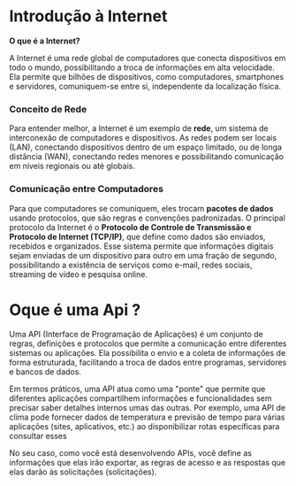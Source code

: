 

# Introdução à Internet
**O que é a Internet?**

A Internet é uma rede global de computadores que conecta dispositivos em todo o mundo, possibilitando a troca de informações em alta velocidade. Ela permite que bilhões de dispositivos, como computadores, smartphones e servidores, comuniquem-se entre si, independente da localização física.

### Conceito de Rede
Para entender melhor, a Internet é um exemplo de **rede**, um sistema de interconexão de computadores e dispositivos. As redes podem ser locais (LAN), conectando dispositivos dentro de um espaço limitado, ou de longa distância (WAN), conectando redes menores e possibilitando comunicação em níveis regionais ou até globais.

### Comunicação entre Computadores
Para que computadores se comuniquem, eles trocam **pacotes de dados** usando protocolos, que são regras e convenções padronizadas. O principal protocolo da Internet é o **Protocolo de Controle de Transmissão e Protocolo de Internet (TCP/IP)**, que define como dados são enviados, recebidos e organizados. Esse sistema permite que informações digitais sejam enviadas de um dispositivo para outro em uma fração de segundo, possibilitando a existência de serviços como e-mail, redes sociais, streaming de vídeo e pesquisa online.



# Oque é uma Api ?


Uma API (Interface de Programação de Aplicações) é um conjunto de regras, definições e protocolos que permite a comunicação entre diferentes sistemas ou aplicações. Ela possibilita o envio e a coleta de informações de forma estruturada, facilitando a troca de dados entre programas, servidores e bancos de dados.

Em termos práticos, uma API atua como uma "ponte" que permite que diferentes aplicações compartilhem informações e funcionalidades sem precisar saber detalhes internos umas das outras. Por exemplo, uma API de clima pode fornecer dados de temperatura e previsão de tempo para várias aplicações (sites, aplicativos, etc.) ao disponibilizar rotas específicas para consultar esses

No seu caso, como você está desenvolvendo APIs, você define as informações que elas irão exportar, as regras de acesso e as respostas que elas darão às solicitações (solicitações).
